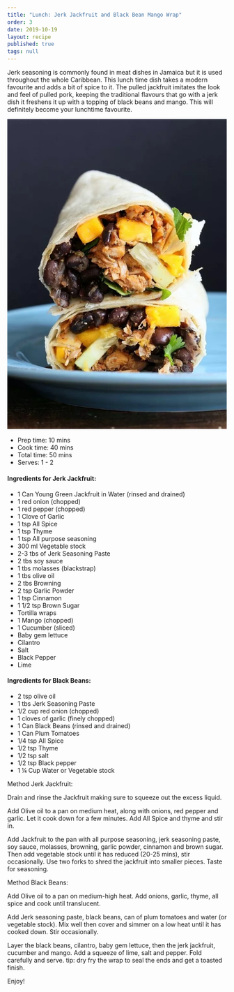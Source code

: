```yaml
---
title: "Lunch: Jerk Jackfruit and Black Bean Mango Wrap"
order: 3
date: 2019-10-19
layout: recipe
published: true
tags: null
---
```

Jerk seasoning is commonly found in meat dishes in Jamaica but it is used throughout the whole Caribbean. This lunch time dish takes a modern favourite and adds a bit of spice to it. The pulled jackfruit imitates the look and feel of pulled pork, keeping the traditional flavours that go with a jerk dish it freshens it up with a topping of black beans and mango. This will definitely become your lunchtime favourite.

![Image of two halves of a wrap filled with jackfruit, black beans, mango and cilantro.](../uploads/jerkjackfruitwrap.jpeg "Jerk Jackfruit and Black Bean Mango wrap")

* Prep time: 10 mins
* Cook time: 40 mins
* Total time: 50 mins
* Serves: 1 - 2

#### Ingredients for Jerk Jackfruit: 

* 1 Can Young Green Jackfruit in Water (rinsed and drained)
* 1 red onion (chopped)
* 1 red pepper (chopped)
* 1 Clove of Garlic
* 1 tsp All Spice
* 1 tsp Thyme
* 1 tsp All purpose seasoning
* 300 ml Vegetable stock
* 2-3 tbs of Jerk Seasoning Paste
* 2 tbs soy sauce
* 1 tbs molasses (blackstrap)
* 1 tbs olive oil
* 2 tbs Browning
* 2 tsp Garlic Powder
* 1 tsp Cinnamon
* 1 1/2 tsp Brown Sugar
* Tortilla wraps
* 1 Mango (chopped)
* 1 Cucumber (sliced)
* Baby gem lettuce
* Cilantro
* Salt
* Black Pepper
* Lime

#### Ingredients for Black Beans:

* 2 tsp olive oil
* 1 tbs Jerk Seasoning Paste
* 1/2 cup red onion (chopped)
* 1 cloves of garlic (finely chopped)
* 1 Can Black Beans (rinsed and drained)
* 1 Can Plum Tomatoes
* 1/4 tsp All Spice
* 1/2 tsp Thyme
* 1/2 tsp salt
* 1/2 tsp Black pepper
* 1 ¼ Cup Water or Vegetable stock



Method Jerk Jackfruit:

Drain and rinse the Jackfruit making sure to squeeze out the excess liquid.

Add Olive oil to a pan on medium heat, along with onions, red pepper and garlic. Let it cook down for a few minutes. Add All Spice and thyme and stir in.

Add Jackfruit to the pan with all purpose seasoning, jerk seasoning paste, soy sauce, molasses, browning, garlic powder, cinnamon and brown sugar. Then add vegetable stock until it has reduced (20-25 mins), stir occasionally. Use two forks to shred the jackfruit into smaller pieces. Taste for seasoning.



Method Black Beans:

Add Olive oil to a pan on medium-high heat. Add onions, garlic, thyme, all spice and cook until translucent.

Add Jerk seasoning paste, black beans, can of plum tomatoes and water (or vegetable stock). Mix well then cover and simmer on a low heat until it has cooked down. Stir occasionally.

Layer the black beans, cilantro, baby gem lettuce, then the jerk jackfruit, cucumber and mango. Add a squeeze of lime, salt and pepper. Fold carefully and serve. tip: dry fry the wrap to seal the ends and get a toasted finish. 

Enjoy!
